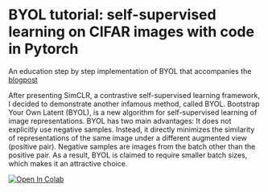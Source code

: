 # BYOL tutorial: self-supervised learning on CIFAR images with code in Pytorch

An education step by step implementation of BYOL that accompanies the [blogpost](https://theaisummer.com/byol/)

After presenting SimCLR, a contrastive self-supervised learning framework, I decided to demonstrate another infamous method, called BYOL. Bootstrap Your Own Latent (BYOL), is a new algorithm for self-supervised learning of image representations. BYOL has two main advantages: 
It does not explicitly use negative samples. Instead, it directly minimizes the similarity of representations of the same image under a different augmented view (positive pair). Negative samples are images from the batch other than the positive pair.
As a result, BYOL is claimed to require smaller batch sizes, which makes it an attractive choice.

[![Open In Colab](https://colab.research.google.com/assets/colab-badge.svg)](https://colab.research.google.com/drive/16Mjujx6aLZX7wcge_2Xca0NdQyrONPA1?usp=sharing)
